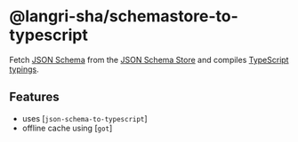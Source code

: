 # @langri-sha/schemastore-to-typescript

Fetch [JSON Schema] from the [JSON Schema Store] and compiles [TypeScript
typings].

## Features

- uses [`json-schema-to-typescript`]
- offline cache using [`got`]

[got]: https://www.npmjs.com/package/got
[json schema store]: https://www.schemastore.org/json/
[json schema]: https://json-schema.org/
[json-schema-to-typescript]:
  https://www.npmjs.com/package/json-schema-to-typescript
[typescript typings]:
  https://www.typescriptlang.org/docs/handbook/declaration-files/templates/module-d-ts.html
